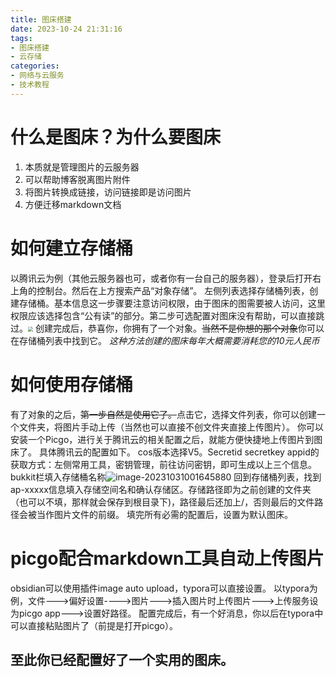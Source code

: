 ```yaml
---
title: 图床搭建
date: 2023-10-24 21:31:16
tags:
- 图床搭建
- 云存储
categories:
- 网络与云服务
- 技术教程
---
```


# 什么是图床？为什么要图床

1. 本质就是管理图片的云服务器
2. 可以帮助博客脱离图片附件
3. 将图片转换成链接，访问链接即是访问图片
4. 方便迁移markdown文档
<!--more-->

# 如何建立存储桶

以腾讯云为例（其他云服务器也可，或者你有一台自己的服务器），登录后打开右上角的控制台。然后在上方搜索产品“对象存储”。
左侧列表选择存储桶列表，创建存储桶。基本信息这一步骤要注意访问权限，由于图床的图需要被人访问，这里权限应该选择包含“公有读”的部分。第二步可选配置对图床没有帮助，可以直接跳过。<img src="https://echobox-1307380937.cos.ap-shanghai.myqcloud.com/echo%E2%80%98s%E5%9B%BE%E5%BA%8A/%E5%BE%AE%E4%BF%A1%E6%88%AA%E5%9B%BE_20231027135540.png?q-sign-algorithm=sha1&q-ak=AKIDSifIGzDIxK3dgYO3H3D9bPPRgRHpBAQZ_rXRSRr0jA3U1sB5RMeLvKIKrmXBa0yD&q-sign-time=1698681390;1698684990&q-key-time=1698681390;1698684990&q-header-list=host&q-url-param-list=ci-process&q-signature=eade89cc5bfed19f9bffb0049b95ef989f1999f7&x-cos-security-token=OpszgE95umSyj44mLzF5sAiMZyI00Aradeeb87abc7ee9480413646a602b1fc99yguaerzWxtIFpTAEXtu5GM5q4uQQ8mb8P9cU_MmNUH8G2UhmYVCF3pQrCASZmEYm-Aky9BCEEuLl3lHvhTLkLsGVzgCXWcmlK2dRJ9JVipnGVd941Sz31UAci__L4WYO69eSZVVYm-NV3G60TCDLLQhgMGtRZepKQWG_Rx4WbBuTW2pQvm4g_WnNrobGx9Vs&ci-process=originImage" style="zoom: 50%;" />
创建完成后，恭喜你，你拥有了一个对象。~~当然不是你想的那个对象~~你可以在存储桶列表中找到它。
_这种方法创建的图床每年大概需要消耗您的10元人民币_

# 如何使用存储桶

有了对象的之后，~~第一步自然是使用它了。~~点击它，选择文件列表，你可以创建一个文件夹，将图片手动上传（当然也可以直接不创文件夹直接上传图片）。
你可以安装一个Picgo，进行关于腾讯云的相关配置之后，就能方便快捷地上传图片到图床了。
具体腾讯云的配置如下。
cos版本选择V5。Secretid secretkey appid的获取方式：左侧常用工具，密钥管理，前往访问密钥，即可生成以上三个信息。bukkit栏填入存储桶名称![image-20231031001645880](https://echobox-1307380937.cos.ap-shanghai.myqcloud.com/echo/image-20231031001645880.png)
回到存储桶列表，找到ap-xxxxx信息填入存储空间名和确认存储区。存储路径即为之前创建的文件夹（也可以不填，那样就会保存到根目录下)，路径最后还加上/，否则最后的文件路径会被当作图片文件的前缀。
填完所有必需的配置后，设置为默认图床。

# picgo配合markdown工具自动上传图片

obsidian可以使用插件image auto upload，typora可以直接设置。
以typora为例，文件--->偏好设置---->图片--->插入图片时上传图片--->上传服务设为picgo app--->设置好路径。
配置完成后，有一个好消息，你以后在typora中可以直接粘贴图片了（前提是打开picgo）。

## 至此你已经配置好了一个实用的图床。

